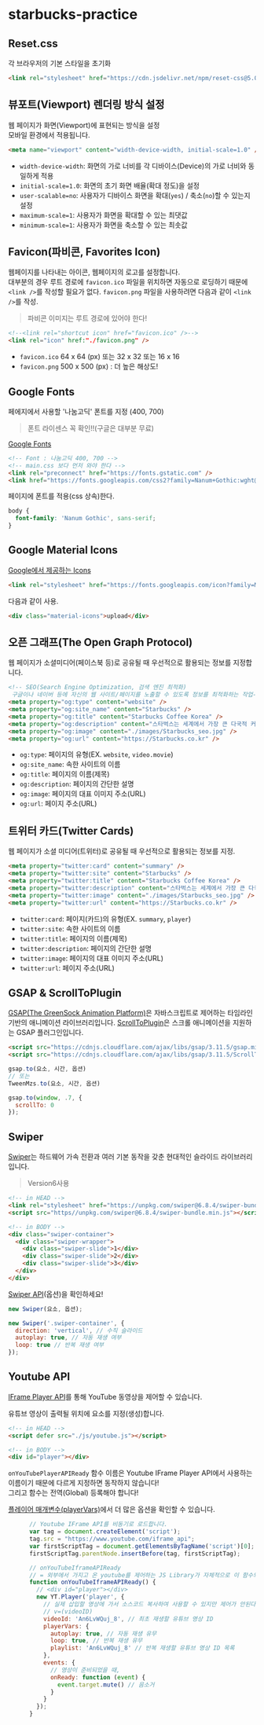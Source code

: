 # starbucks-practice

## Reset.css

각 브라우저의 기본 스타일을 초기화

```html
<link rel="stylesheet" href="https://cdn.jsdelivr.net/npm/reset-css@5.0.1/reset.min.css" />
```

## 뷰포트(Viewport) 렌더링 방식 설정

웹 페이지가 화면(Viewport)에 표현되는 방식을 설정<br>
모바일 환경에서 적용됩니다.

```html
<meta name="viewport" content="width-device-width, initial-scale=1.0" />
```

- `width-device-width`: 화면의 가로 너비를 각 디바이스(Device)의 가로 너비와 동일하게 적용
- `initial-scale=1.0`: 화면의 초기 화면 배율(확대 정도)을 설정
- `user-scalable=no`: 사용자가 디바이스 화면을 확대(`yes`) / 축소(`no`)할 수 있는지 설정
- `maximum-scale=1`: 사용자가 화면을 확대할 수 있는 최댓값
- `minimum-scale=1`: 사용자가 화면을 축소할 수 있는 최솟값

## Favicon(파비콘, Favorites Icon)

웹페이지를 나타내는 아이콘, 웹페이지의 로고를 설정합니다.<br>
대부분의 경우 루트 경로에 `favicon.ico` 파일을 위치하면 자동으로 로딩하기 때문에 `<link />`를 작성할 필요가 없다.
`favicon.png` 파일을 사용하려면 다음과 같이 `<link />`를 작성.

> 파비콘 이미지는 루트 경로에 있어야 한다!

```html
<!--<link rel="shortcut icon" href="favicon.ico" />-->
<link rel="icon" href:"./favicon.png" />
```
- `favicon.ico` 64 x 64 (px) 또는 32 x 32 또는 16 x 16
- `favicon.png` 500 x 500 (px) : 더 높은 해상도!

## Google Fonts

페에지에서 사용할 '나눔고딕' 폰트를 지정 (400, 700)

> 폰트 라이센스 꼭 확인!!(구글은 대부분 무료)

[Google Fonts](https://fonts.google.com/)
```html
<!-- Font : 나눔고딕 400, 700 -->
<!-- main.css 보다 먼저 와야 한다 -->
<link rel="preconnect" href="https://fonts.gstatic.com" />
<link href="https://fonts.googleapis.com/css2?family=Nanum+Gothic:wght@400;700&display=swap" rel="stylesheet" />
```

페이지에 폰트를 적용(css 상속)한다.

```css
body {
  font-family: 'Nanum Gothic', sans-serif;
}
```
## Google Material Icons

[Google에서 제공하는 Icons](https://fonts.google.com/icons)

```html
<link rel="stylesheet" href="https://fonts.googleapis.com/icon?family=Material+Icons" />
```
다음과 같이 사용.

```html
<div class="material-icons">upload</div>
```

## 오픈 그래프(The Open Graph Protocol)

웹 페이지가 소셜미디어(페이스북 등)로 공유될 때 우선적으로 활용되는 정보를 지정합니다.

```html
<!-- SEO(Search Engine Optimization, 검색 엔진 최적화)
 구글이나 네이버 등에 자신의 웹 사이트/페이지를 노출할 수 있도록 정보를 최적화하는 작업-->
<meta property="og:type" content="website" />
<meta property="og:site_name" content="Starbucks" />
<meta property="og:title" content="Starbucks Coffee Korea" />
<meta property="og:description" content="스타벅스는 세계에서 가장 큰 다국적 커피 전문점으로, 64개국에서 총 23,187개의 매점을 운영하고 있습니다." />
<meta property="og:image" content="./images/Starbucks_seo.jpg" />
<meta property="og:url" content="https://Starbucks.co.kr" />
```

- `og:type`: 페이지의 유형(EX. `website`, `video.movie`)
- `og:site_name`: 속한 사이트의 이름
- `og:title`: 페이지의 이름(제목)
- `og:description`: 페이지의 간단한 설명
- `og:image`: 페이지의 대표 이미지 주소(URL)
- `og:url`: 페이지 주소(URL)

## 트위터 카드(Twitter Cards)

웹 페이지가 소셜 미디어(트위터)로 공유될 때 우선적으로 활용되는 정보를 지정.

```html
<meta property="twitter:card" content="summary" />
<meta property="twitter:site" content="Starbucks" />
<meta property="twitter:title" content="Starbucks Coffee Korea" />
<meta property="twitter:description" content="스타벅스는 세계에서 가장 큰 다국적 커피 전문점으로, 64개국에서 총 23,187개의 매점을 운영하고 있습니다." />
<meta property="twitter:image" content="./images/Starbucks_seo.jpg" />
<meta property="twitter:url" content="https://Starbucks.co.kr" />
```

- `twitter:card`: 페이지(카드)의 유형(EX. `summary`, `player`)
- `twitter:site`: 속한 사이트의 이름
- `twitter:title`: 페이지의 이름(제목)
- `twitter:description`: 페이지의 간단한 설명
- `twitter:image`: 페이지의 대표 이미지 주소(URL)
- `twitter:url`: 페이지 주소(URL)

## GSAP & ScrollToPlugin

[GSAP(The GreenSock Animation Platform)](https://cdnjs.com/libraries/gsap)은 자바스크립트로 제어하는 타임라인 기반의 애니메이션 라이브러리입니다.
[ScrollToPlugin](https://greensock.com/scrolltoplugin/)은 스크롤 애니메이션을 지원하는 GSAP 플러그인입니다.
```html
<script src="https://cdnjs.cloudflare.com/ajax/libs/gsap/3.11.5/gsap.min.js" integrity="sha512-cOH8ndwGgPo+K7pTvMrqYbmI8u8k6Sho3js0gOqVWTmQMlLIi6TbqGWRTpf1ga8ci9H3iPsvDLr4X7xwhC/+DQ==" crossorigin="anonymous" referrerpolicy="no-referrer"></script>
<script src="https://cdnjs.cloudflare.com/ajax/libs/gsap/3.11.5/ScrollToPlugin.min.js" integrity="sha512-WFeBxQtM/n6U8/Nd0Hz/Hq7n75NImbzM7Kc0y/4kE0kHnH1Be+nzm32RwbGoDsW1D9fjjPvI8LIWxLrZhxew/w==" crossorigin="anonymous" referrerpolicy="no-referrer"></script>
```
```js
gsap.to(요소, 시간, 옵션)
// 또는
TweenMzs.to(요소, 시간, 옵션)
```
```js
gsap.to(window, .7, {
  scrollTo: 0
});  
```

## Swiper
[Swiper](https://swiperjs.com/)는 하드웨어 가속 전환과 여러 기본 동작을 갖춘 현대적인 슬라이드 라이브러리입니다.

> Version6사용

```html
<!-- in HEAD -->
<link rel="stylesheet" href="https://unpkg.com/swiper@6.8.4/swiper-bundle.min.css" />
<script src="https//unpkg.com/swiper@6.8.4/swiper-bundle.min.js"></script>

<!-- in BODY -->
<div class="swiper-container">
  <div class="swiper-wrapper">
    <div class="swiper-slide">1</div>
    <div class="swiper-slide">2</div>
    <div class="swiper-slide">3</div>
  </div>
</div>
```

[Swiper API](https://swiperjs.com/swiper-api)(옵션)을 확인하세요!

```js
new Swiper(요소, 옵션);
```

```js
new Swiper('.swiper-container', {
  direction: 'vertical', // 수직 슬라이드
  autoplay: true, // 자동 재생 여부
  loop: true // 반복 재생 여부
});
```
## Youtube API

[IFrame Player API](https://developers.google.com/youtube/iframe_api_reference?h1=ko)를 
통해 YouTube 동영상을 제어할 수 있습니다.

유튜브 영상이 출력될 위치에 요소를 지정(생성)합니다.

```html
<!-- in HEAD -->
<script defer src="./js/youtube.js"></script>

<!-- in BODY -->
<div id="player"></div>
```

`onYouTubePlayerAPIReady` 함수 이름은 Youtube IFrame Player API에서 사용하는 이름이기 때문에 다르게 지정하면 동작하지 않습니다!<br>그리고 함수는 전역(Global) 등록해야 합니다!

[플레이어 매개변수(playerVars)](https://developers.google.com/youtube/player_parameters.html?playerVersiion=HTML5&h1=ko#Parameters)에서 더 많은 옵션을 확인할 수 있습니다.

```js
      // Youtube IFrame API를 비동기로 로드합니다.
      var tag = document.createElement('script');
      tag.src = "https://www.youtube.com/iframe_api";
      var firstScriptTag = document.getElementsByTagName('script')[0];
      firstScriptTag.parentNode.insertBefore(tag, firstScriptTag);

      // onYouTubeIframeAPIReady 
      // = 외부에서 가지고 온 youtube를 제어하는 JS Library가 자체적으로 이 함수의 이름을 찾는 것이기 때문에 변경해서는 안된다.
      function onYouTubeIframeAPIReady() {
        // <div id="player"></div>
        new YT.Player('player', {
          // 실제 삽입할 영상에 가서 소스코드 복사하여 사용할 수 있지만 제어가 안된다.
          // v=(videoID) 
          videoId: 'An6LvWQuj_8', // 최초 재생할 유튜브 영상 ID
          playerVars: {
            autoplay: true, // 자동 재생 유무
            loop: true, // 반복 재생 유무
            playlist: 'An6LvWQuj_8' // 반복 재생할 유튜브 영상 ID 목록
          },
          events: {
            // 영상이 준비되었을 때,
            onReady: function (event) {
              event.target.mute() // 음소거
            }
          }
        });
      }
```

